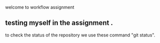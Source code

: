 welcome to workflow assignment
## testing myself in the  assignment .
to check the status of the repository we use these command "git status".